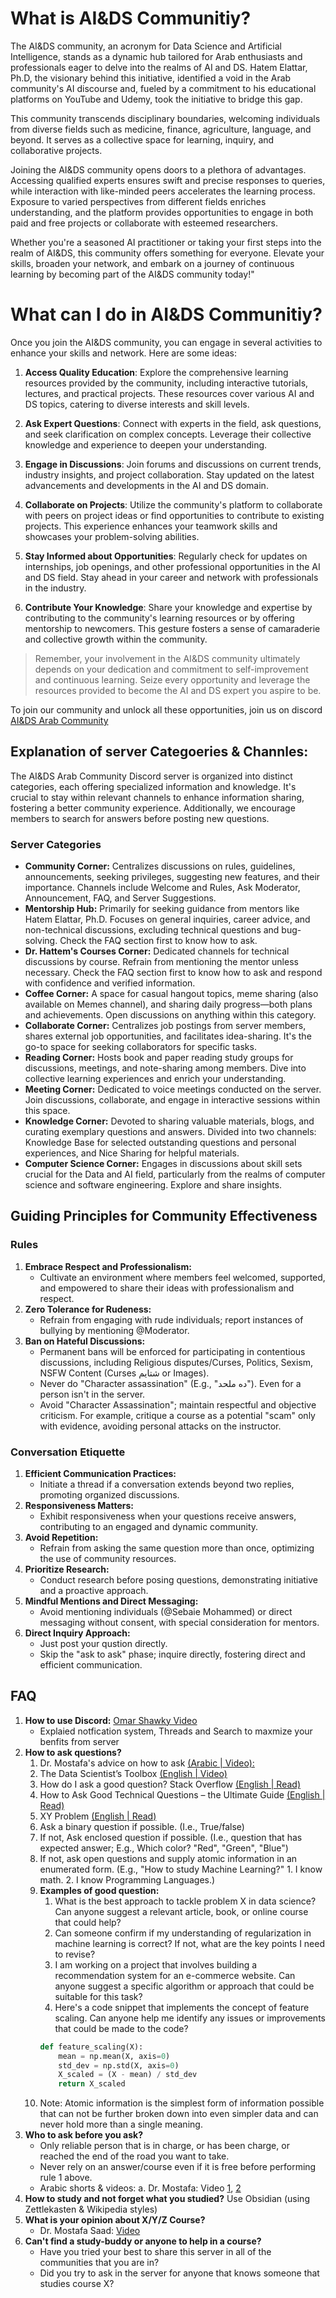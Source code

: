 # What is AI&DS Communitiy?

The AI&DS community, an acronym for Data Science and Artificial Intelligence, stands as a dynamic hub tailored for Arab enthusiasts and professionals eager to delve into the realms of AI and DS. Hatem Elattar, Ph.D, the visionary behind this initiative, identified a void in the Arab community's AI discourse and, fueled by a commitment to his educational platforms on YouTube and Udemy, took the initiative to bridge this gap.

This community transcends disciplinary boundaries, welcoming individuals from diverse fields such as medicine, finance, agriculture, language, and beyond. It serves as a collective space for learning, inquiry, and collaborative projects.

Joining the AI&DS community opens doors to a plethora of advantages. Accessing qualified experts ensures swift and precise responses to queries, while interaction with like-minded peers accelerates the learning process. Exposure to varied perspectives from different fields enriches understanding, and the platform provides opportunities to engage in both paid and free projects or collaborate with esteemed researchers.

Whether you're a seasoned AI practitioner or taking your first steps into the realm of AI&DS, this community offers something for everyone. Elevate your skills, broaden your network, and embark on a journey of continuous learning by becoming part of the AI&DS community today!"

# What can I do in AI&DS Communitiy?

Once you join the AI&DS community, you can engage in several activities to enhance your skills and network. Here are some ideas:

1. **Access Quality Education**: Explore the comprehensive learning resources provided by the community, including interactive tutorials, lectures, and practical projects. These resources cover various AI and DS topics, catering to diverse interests and skill levels.

2. **Ask Expert Questions**: Connect with experts in the field, ask questions, and seek clarification on complex concepts. Leverage their collective knowledge and experience to deepen your understanding.

3. **Engage in Discussions**: Join forums and discussions on current trends, industry insights, and project collaboration. Stay updated on the latest advancements and developments in the AI and DS domain.

4. **Collaborate on Projects**: Utilize the community's platform to collaborate with peers on project ideas or find opportunities to contribute to existing projects. This experience enhances your teamwork skills and showcases your problem-solving abilities.

5. **Stay Informed about Opportunities**: Regularly check for updates on internships, job openings, and other professional opportunities in the AI and DS field. Stay ahead in your career and network with professionals in the industry.

6. **Contribute Your Knowledge**: Share your knowledge and expertise by contributing to the community's learning resources or by offering mentorship to newcomers. This gesture fosters a sense of camaraderie and collective growth within the community.

> Remember, your involvement in the AI&DS community ultimately depends on your dedication and commitment to self-improvement and continuous learning. Seize every opportunity and leverage the resources provided to become the AI and DS expert you aspire to be.

To join our community and unlock all these opportunities, join us on discord [AI&DS Arab Community](https://discord.gg/Wx8tppSbae)

## Explanation of server Categoeries & Channles:

The AI&DS Arab Community Discord server is organized into distinct categories, each offering specialized information and knowledge. It's crucial to stay within relevant channels to enhance information sharing, fostering a better community experience. Additionally, we encourage members to search for answers before posting new questions.

### Server Categories

- **Community Corner:** Centralizes discussions on rules, guidelines, announcements, seeking privileges, suggesting new features, and their importance. Channels include Welcome and Rules, Ask Moderator, Announcement, FAQ, and Server Suggestions.
- **Mentorship Hub:** Primarily for seeking guidance from mentors like Hatem Elattar, Ph.D. Focuses on general inquiries, career advice, and non-technical discussions, excluding technical questions and bug-solving. Check the FAQ section first to know how to ask.
- **Dr. Hattem's Courses Corner:** Dedicated channels for technical discussions by course. Refrain from mentioning the mentor unless necessary. Check the FAQ section first to know how to ask and respond with confidence and verified information.
- **Coffee Corner:** A space for casual hangout topics, meme sharing (also available on Memes channel), and sharing daily progress—both plans and achievements. Open discussions on anything within this category.
- **Collaborate Corner:** Centralizes job postings from server members, shares external job opportunities, and facilitates idea-sharing. It's the go-to space for seeking collaborators for specific tasks.
- **Reading Corner:** Hosts book and paper reading study groups for discussions, meetings, and note-sharing among members. Dive into collective learning experiences and enrich your understanding.
- **Meeting Corner:** Dedicated to voice meetings conducted on the server. Join discussions, collaborate, and engage in interactive sessions within this space.
- **Knowledge Corner:** Devoted to sharing valuable materials, blogs, and curating exemplary questions and answers. Divided into two channels: Knowledge Base for selected outstanding questions and personal experiences, and Nice Sharing for helpful materials.
- **Computer Science Corner:** Engages in discussions about skill sets crucial for the Data and AI field, particularly from the realms of computer science and software engineering. Explore and share insights.

## Guiding Principles for Community Effectiveness

### Rules

1) **Embrace Respect and Professionalism:**
    - Cultivate an environment where members feel welcomed, supported, and empowered to share their ideas with professionalism and respect.
2) **Zero Tolerance for Rudeness:**
    - Refrain from engaging with rude individuals; report instances of bullying by mentioning @Moderator.
3) **Ban on Hateful Discussions:**
    - Permanent bans will be enforced for participating in contentious discussions, including Religious disputes/Curses, Politics, Sexism, NSFW Content (Curses شتايم or Images).
    - Never do "Character assassination" (E.g., "ده ملحد"). Even for a person isn't in the server.
    - Avoid "Character Assassination"; maintain respectful and objective criticism. For example, critique a course as a potential "scam" only with evidence, avoiding personal attacks on the instructor.

### Conversation Etiquette

1) **Efficient Communication Practices:**
   - Initiate a thread if a conversation extends beyond two replies, promoting organized discussions.
2) **Responsiveness Matters:**
   - Exhibit responsiveness when your questions receive answers, contributing to an engaged and dynamic community.
3) **Avoid Repetition:**
   - Refrain from asking the same question more than once, optimizing the use of community resources.
4) **Prioritize Research:**
   - Conduct research before posing questions, demonstrating initiative and a proactive approach.
5) **Mindful Mentions and Direct Messaging:**
   - Avoid mentioning individuals (@Sebaie Mohammed) or direct messaging without consent, with special consideration for mentors.
6) **Direct Inquiry Approach:**
   - Just post your qustion directly.
   - Skip the "ask to ask" phase; inquire directly, fostering direct and efficient communication.

## FAQ

1) **How to use Discord:** [Omar Shawky Video](https://www.youtube.com/watch?v=oUh1ve_dS4I&ab_channel=OmarShawky)
   - Explaied notfication system, Threads and Search to maxmize your benfits from server
2) **How to ask questions?**
   1) Dr. Mostafa's advice on how to ask [(Arabic | Video):](https://www.youtube.com/watch?v=PxLOqb54omI&ab_channel=ArabicCompetitiveProgramming)
   2) The Data Scientist’s Toolbox [(English | Video)](https://www.coursera.org/lecture/data-scientists-tools/getting-help-dhpW3?authMode=signup&redirectTo=%2Flearn%2Fdata-scientists-tools%3Faction%3Denroll)
   3) How do I ask a good question? Stack Overflow [(English | Read)](https://stackoverflow.com/help/how-to-ask)
   4) How to Ask Good Technical Questions – the Ultimate Guide [(English | Read)](https://www.freecodecamp.org/news/how-to-ask-good-technical-questions/)
   5) XY Problem [(English | Read)](https://mywiki.wooledge.org/XyProblem)
   6) Ask a binary question if possible. (I.e., True/false)
   7) If not, Ask enclosed question if possible. (I.e., question that has expected answer; E.g., Which color? "Red", "Green", "Blue")
   8) If not, ask open questions and supply atomic information in an enumerated form. (E.g., "How to study Machine Learning?" 1. I know math. 2. I know Programming Languages.)
   9) **Examples of good question:**
      1) What is the best approach to tackle problem X in data science? Can anyone suggest a relevant article, book, or online course that could help?
      2) Can someone confirm if my understanding of regularization in machine learning is correct? If not, what are the key points I need to revise?
      3) I am working on a project that involves building a recommendation system for an e-commerce website. Can anyone suggest a specific algorithm or approach that could be suitable for this task?
      4) Here's a code snippet that implements the concept of feature scaling. Can anyone help me identify any issues or improvements that could be made to the code?
        ```python
        def feature_scaling(X):
            mean = np.mean(X, axis=0)
            std_dev = np.std(X, axis=0)
            X_scaled = (X - mean) / std_dev
            return X_scaled
        ```
   10)  Note: Atomic information is the simplest form of information possible that can not be further broken down into even simpler data and can never hold more than a single meaning.
1) **Who to ask before you ask?**
   - Only reliable person that is in charge, or has been charge, or reached the end of the road you want to take.
   - Never rely on an answer/course even if it is free before performing rule 1 above.
   - Arabic shorts & videos:
     a. Dr. Mostafa: Video [1](https://www.youtube.com/watch?v=ZHMr5kPjFpk&ab_channel=ArabicCompetitiveProgramming), [2](https://www.youtube.com/watch?v=8pSt7yhkfSw&ab_channel=ArabicCompetitiveProgramming)
2) **How to study and not forget what you studied?** Use Obsidian (using Zettlekasten & Wikipedia styles)
3) **What is your opinion about X/Y/Z Course?**
   - Dr. Mostafa Saad: [Video](https://www.youtube.com/watch?v=jJoVVCfDCN4&ab_channel=ArabicCompetitiveProgramming)
4) **Can't find a study-buddy or anyone to help in a course?**
    - Have you tried your best to share this server in all of the communities that you are in?
    - Did you try to ask in the server for anyone that knows someone that studies course X?
